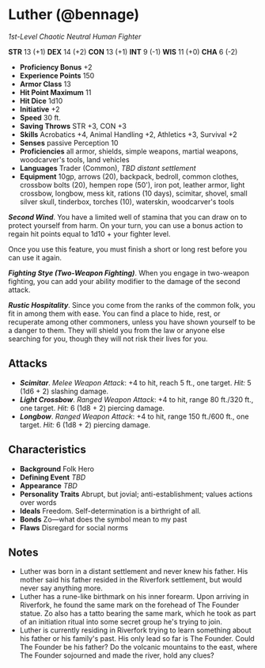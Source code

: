 # Luther (@bennage)
_1st-Level Chaotic Neutral Human Fighter_

**STR** 13 (+1)
**DEX** 14 (+2)
**CON** 13 (+1)
**INT**  9 (-1)
**WIS** 11 (+0)
**CHA**  6 (-2)

- **Proficiency Bonus** +2
- **Experience Points** 150
- **Armor Class** 13
- **Hit Point Maximum** 11
- **Hit Dice** 1d10
- **Initiative** +2
- **Speed** 30 ft.
- **Saving Throws** STR +3, CON +3
- **Skills** Acrobatics +4, Animal Handling +2, Athletics +3, Survival +2
- **Senses** passive Perception 10
- **Proficiencies** all armor, shields, simple weapons, martial weapons, woodcarver's tools, land vehicles
- **Languages** Trader (Common), _TBD distant settlement_
- **Equipment** 10gp, arrows (20), backpack, bedroll, common clothes, crossbow bolts (20), hempen rope (50'), iron pot, leather armor, light crossbow, longbow, mess kit, rations (10 days), scimitar, shovel, small silver skull, tinderbox, torches (10), waterskin, woodcarver's tools

_**Second Wind**_. You have a limited well of stamina that you can draw on to protect yourself from harm. On your turn, you can use a bonus action to regain hit points equal to 1d10 + your fighter level.

Once you use this feature, you must finish a short or long rest before you can use it again.

_**Fighting Stye (Two-Weapon Fighting)**_. When you engage in two-weapon fighting, you can add your ability modifier to the damage of the second attack.

_**Rustic Hospitality**_. Since you come from the ranks of the common folk, you fit in among them with ease. You can find a place to hide, rest, or recuperate among other commoners, unless you have shown yourself to be a danger to them. They will shield you from the law or anyone else searching for you, though they will not risk their lives for you.

## Attacks
- _**Scimitar**_. _Melee Weapon Attack_: +4 to hit, reach 5 ft., one target. _Hit:_ 5 (1d6 + 2) slashing damage.
- _**Light Crossbow**_. _Ranged Weapon Attack_: +4 to hit, range 80 ft./320 ft., one target. _Hit:_ 6 (1d8 + 2) piercing damage.
- _**Longbow**_. _Ranged Weapon Attack_: +4 to hit, range 150 ft./600 ft., one target. _Hit:_ 6 (1d8 + 2) piercing damage.

## Characteristics
- **Background** Folk Hero
- **Defining Event** _TBD_
- **Appearance** _TBD_
- **Personality Traits** Abrupt, but jovial; anti-establishment; values actions over words
- **Ideals** Freedom. Self-determination is a birthright of all.
- **Bonds** Zo—what does the symbol mean to my past
- **Flaws** Disregard for social norms

## Notes
- Luther was born in a distant settlement and never knew his father. His mother said his father resided in the Riverfork settlement, but would never say anything more.
- Luther has a rune-like birthmark on his inner forearm. Upon arriving in Riverfork, he found the same mark on the forehead of The Founder statue. Zo also has a tatto bearing the same mark, which he took as part of an initiation ritual into some secret group he's trying to join.
- Luther is currently residing in Riverfork trying to learn something about his father or his family's past. His only lead so far is The Founder. Could The Founder be his father? Do the volcanic mountains to the east, where The Founder sojourned and made the river, hold any clues?

